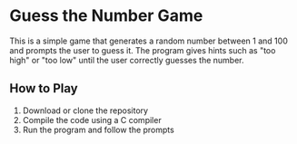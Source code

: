 </head>
  <body>
    <h1>Guess the Number Game</h1>
    <p>This is a simple game that generates a random number between 1 and 100 and prompts the user to guess it. The program gives hints such as "too high" or "too low" until the user correctly guesses the number.</p>
    <h2>How to Play</h2>
    <ol>
      <li>Download or clone the repository</li>
      <li>Compile the code using a C compiler</li>
      <li>Run the program and follow the prompts</li>
    </ol>
